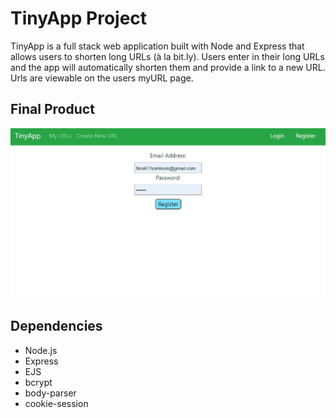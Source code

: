 # TinyApp Project

TinyApp is a full stack web application built with Node and Express that allows users to shorten long URLs (à la bit.ly). Users enter in their long URLs and the app will automatically shorten them and provide a link to a new URL. Urls are viewable on the users myURL page.

## Final Product

![](TinyApp.gif)

## Dependencies

- Node.js
- Express
- EJS
- bcrypt
- body-parser
- cookie-session
